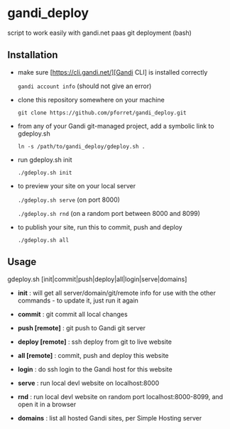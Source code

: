 # gandi_deploy

script to work easily with gandi.net paas git deployment (bash)

## Installation

* make sure [https://cli.gandi.net/][Gandi CLI] is installed correctly

	`gandi account info` (should not give an error)

* clone this repository somewhere on your machine

	`git clone https://github.com/pforret/gandi_deploy.git`

* from any of your Gandi git-managed project, add a symbolic link to gdeploy.sh

	`ln -s /path/to/gandi_deploy/gdeploy.sh .`

* run gdeploy.sh init

	`./gdeploy.sh init`

* to preview your site on your local server

	`./gdeploy.sh serve` (on port 8000)
	
	`./gdeploy.sh rnd` (on a random port between 8000 and 8099)

* to publish your site, run this to commit, push and deploy

	`./gdeploy.sh all`

## Usage 


gdeploy.sh [init|commit|push|deploy|all|login|serve|domains]

* **init** : will get all server/domain/git/remote info for use with the other commands - to update it, just run it again

* **commit** : git commit all local changes

* **push [remote]** : git push to Gandi git server

* **deploy [remote]** : ssh deploy from git to live website

* **all [remote]** : commit, push and deploy this website


* **login** : do ssh login to the Gandi host for this website

* **serve** : run local devl website on localhost:8000

* **rnd** : run local devl website on random port localhost:8000-8099, and open it in a browser 


* **domains** : list all hosted Gandi sites, per Simple Hosting server


[Gandi CLI]: https://cli.gandi.net/

